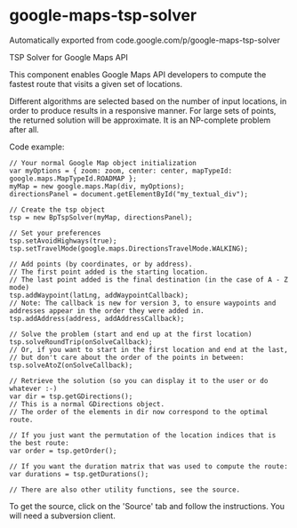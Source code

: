 # google-maps-tsp-solver
Automatically exported from code.google.com/p/google-maps-tsp-solver

TSP Solver for Google Maps API

This component enables Google Maps API developers to compute the fastest route that visits a given set of locations.

Different algorithms are selected based on the number of input locations, in order to produce results in a responsive manner. For large sets of points, the returned solution will be approximate. It is an NP-complete problem after all.

Code example: 

``` 
// Your normal Google Map object initialization 
var myOptions = { zoom: zoom, center: center, mapTypeId: google.maps.MapTypeId.ROADMAP }; 
myMap = new google.maps.Map(div, myOptions); 
directionsPanel = document.getElementById("my_textual_div");

// Create the tsp object 
tsp = new BpTspSolver(myMap, directionsPanel);

// Set your preferences 
tsp.setAvoidHighways(true); 
tsp.setTravelMode(google.maps.DirectionsTravelMode.WALKING);

// Add points (by coordinates, or by address). 
// The first point added is the starting location. 
// The last point added is the final destination (in the case of A - Z mode) 
tsp.addWaypoint(latLng, addWaypointCallback); 
// Note: The callback is new for version 3, to ensure waypoints and addresses appear in the order they were added in.
tsp.addAddress(address, addAddressCallback);

// Solve the problem (start and end up at the first location) 
tsp.solveRoundTrip(onSolveCallback); 
// Or, if you want to start in the first location and end at the last, 
// but don't care about the order of the points in between: 
tsp.solveAtoZ(onSolveCallback);

// Retrieve the solution (so you can display it to the user or do whatever :-) 
var dir = tsp.getGDirections(); 
// This is a normal GDirections object. 
// The order of the elements in dir now correspond to the optimal route.

// If you just want the permutation of the location indices that is the best route: 
var order = tsp.getOrder();

// If you want the duration matrix that was used to compute the route: 
var durations = tsp.getDurations();

// There are also other utility functions, see the source. 
```

To get the source, click on the 'Source' tab and follow the instructions. You will need a subversion client.
